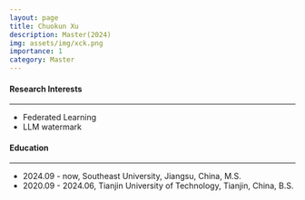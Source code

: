 ```yaml
---
layout: page
title: Chuokun Xu
description: Master(2024)
img: assets/img/xck.png
importance: 1
category: Master
---
```


#### Research Interests
---
  - Federated Learning
  - LLM watermark

#### Education
---
- 2024.09 - now, Southeast University, Jiangsu, China, M.S.
- 2020.09 - 2024.06, Tianjin University of Technology, Tianjin, China, B.S.